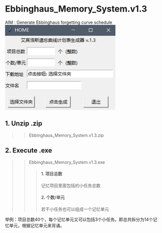 # Ebbinghaus_Memory_System.v1.3
AIM : Generate Ebbinghaus forgetting curve schedule
![HOME.png](https://github.com/liushuqing506/Ebbinghaus_Memory_System.v1.3/blob/main/img/HOME.png)
## 1. Unzip .zip
>>Ebbinghaus_Memory_System.v1.3.zip
## 2. Execute .exe
>>Ebbinghaus_Memory_System.v1.3.exe
>>>#### 1. 项目总数
>>>记忆项目里面包括的小任务总数
>>>#### 2. 个数/单元
>>>若干小任务也可以组成一个记忆单元<br>

举例：项目总数40个，每个记忆单元又可以包括3个小任务。即总共拆分为14个记忆单元，根据记忆单元来背诵。

